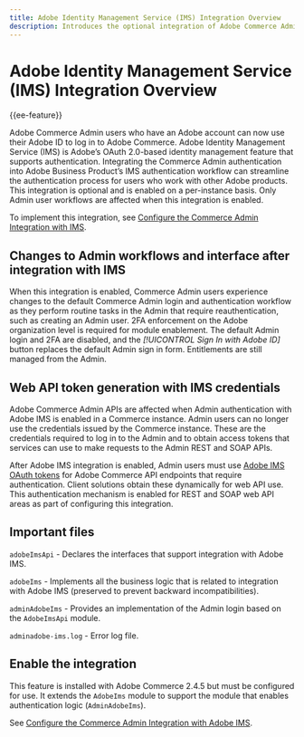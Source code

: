 ```yaml
---
title: Adobe Identity Management Service (IMS) Integration Overview
description: Introduces the optional integration of Adobe Commerce Admin login with Adobe IMS
---
```

# Adobe Identity Management Service (IMS) Integration Overview

{{ee-feature}}

Adobe Commerce Admin users who have an Adobe account can now use their Adobe ID to log in to Adobe Commerce. Adobe Identity Management Service (IMS) is Adobe’s OAuth 2.0-based identity management feature that supports authentication. Integrating the Commerce Admin authentication into Adobe Business Product’s IMS authentication workflow can streamline the authentication process for users who work with other Adobe products. This integration is optional and is enabled on a per-instance basis. Only Admin user workflows are affected when this integration is enabled. 

To implement this integration, see [Configure the Commerce Admin Integration with IMS](./adobe-ims-config.md).

## Changes to Admin workflows and interface after integration with IMS

When this integration is enabled, Commerce Admin users experience changes to the default Commerce Admin login and authentication workflow as they perform routine tasks in the Admin that require reauthentication, such as creating an Admin user. 2FA enforcement on the Adobe organization level is required for module enablement. The default Admin login and 2FA are disabled, and the _[!UICONTROL Sign In with Adobe ID]_ button replaces the default Admin sign in form. Entitlements are still managed from the Admin.

## Web API token generation with IMS credentials

Adobe Commerce Admin APIs are affected when Admin authentication with Adobe IMS is enabled in a Commerce instance. Admin users can no longer use the credentials issued by the Commerce instance. These are the credentials required to log in to the Admin and to obtain access tokens that services can use to make requests to the Admin REST and SOAP APIs. 

After Adobe IMS integration is enabled, Admin users must use [Adobe IMS OAuth tokens](https://developer.adobe.com/developer-console/docs/guides/authentication/OAuthIntegration/) for Adobe Commerce API endpoints that require authentication. Client solutions obtain these dynamically for web API use. This authentication mechanism is enabled for REST and SOAP web API areas as part of configuring this integration.

## Important files

`adobeImsApi` - Declares the interfaces that support integration with Adobe IMS.

`adobeIms` - Implements all the business logic that is related to integration with Adobe IMS (preserved to prevent backward incompatibilities).

`adminAdobeIms` - Provides an implementation of the Admin login based on the `AdobeImsApi` module.

`adminadobe-ims.log` - Error log file.

## Enable the integration

This feature is installed with Adobe Commerce 2.4.5 but must be configured for use. It extends the `AdobeIms` module to support the module that enables authentication logic (`AdminAdobeIms`).

See [Configure the Commerce Admin Integration with Adobe IMS](./adobe-ims-config.md).
